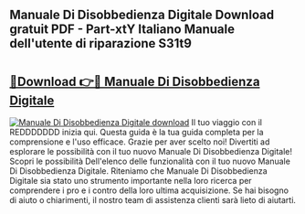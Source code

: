 ## Manuale Di Disobbedienza Digitale Download gratuit PDF - Part-xtY Italiano Manuale dell'utente di riparazione S31t9

# <h2><a href="http://dfazem.blite.top/?on=Manuale+Di+Disobbedienza+Digitale">🔗Download 👉🔴 Manuale Di Disobbedienza Digitale</a></h2>

[![Manuale Di Disobbedienza Digitale download](https://i.imgur.com/lujVjoI.png)](http://dfazem.blite.top/?on=Manuale+Di+Disobbedienza+Digitale)
Il tuo viaggio con il REDDDDDDD inizia qui. Questa guida è la tua guida completa per la comprensione e l'uso efficace. Grazie per aver scelto noi! Divertiti ad esplorare le possibilità con il tuo nuovo Manuale Di Disobbedienza Digitale! Scopri le possibilità Dell'elenco delle funzionalità con il tuo nuovo Manuale Di Disobbedienza Digitale. Riteniamo che Manuale Di Disobbedienza Digitale sia stato uno strumento importante nella loro ricerca per comprendere i pro e i contro della loro ultima acquisizione. Se hai bisogno di aiuto o chiarimenti, il nostro team di assistenza clienti sarà lieto di aiutarti.
